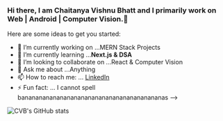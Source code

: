 ### Hi there, I am Chaitanya Vishnu Bhatt and I primarily work on Web | Android | Computer Vision.👋


Here are some ideas to get you started:

- 🔭 I’m currently working on ...MERN Stack Projects
- 🌱 I’m currently learning ...**Next.js & DSA**
- 👯 I’m looking to collaborate on ...React & Computer Vision
- 💬 Ask me about ...Anything
- 📫 How to reach me: ... [LinkedIn](https://www.linkedin.com/in/chaitanyavishnubhatt/)
- ⚡ Fun fact: ... I cannot spell bananananananananananananananananananananas
-->


![CVB's GitHub stats](https://github-readme-stats.vercel.app/api?username=CzarCVB&show_icons=true&theme=radical)
